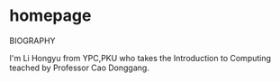# homepage

BIOGRAPHY

I'm Li Hongyu from YPC,PKU who takes the Introduction to Computing teached by Professor Cao Donggang.
